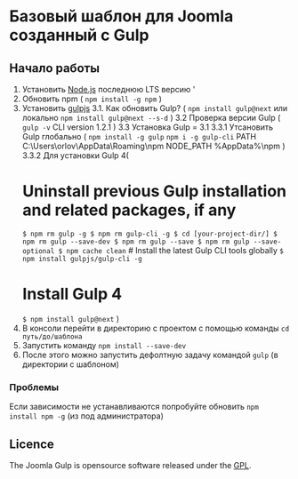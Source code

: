 # Базовый шаблон для Joomla созданный с Gulp

## Начало работы

 1. Установить [Node.js](https://nodejs.org/en/) последнюю LTS версию '
 2. Обновить npm (
 	`npm install -g npm`
 )
 3.  Установить [gulpjs](http://gulpjs.com/)
 	3.1. Как обновить Gulp? (
 	`npm install gulp@next`
 	или локально
 	`npm install gulp@next --s-d`
 	)
	3.2 Проверка версии Gulp (
		`gulp -v`
		CLI version 1.2.1
	)
	3.3 Установка Gulp = 3.1
	3.3.1 Утсановить Gulp глобально (
	`npm install -g gulp`
	`npm i -g gulp-cli`
	PATH
	C:\Users\orlov\AppData\Roaming\npm
	NODE_PATH
	%AppData%\npm
	)
	3.3.2 Для установки Gulp 4(
		# Uninstall previous Gulp installation and related packages, if any
	   `$ npm rm gulp -g
		$ npm rm gulp-cli -g
		$ cd [your-project-dir/]
		$ npm rm gulp --save-dev
		$ npm rm gulp --save
		$ npm rm gulp --save-optional
		$ npm cache clean`
			# Install the latest Gulp CLI tools globally
			`$ npm install gulpjs/gulp-cli -g`
		# Install Gulp 4 
		`$ npm install gulp@next`
	)
 4. В консоли перейти в директорию с проектом с помощью команды `cd путь/до/шаблона`
 5. Запустить команду `npm install --save-dev`
 6. После этого можно запустить дефолтную задачу командой `gulp` (в директории с шаблоном)




### Проблемы

Если зависимости не устанавливаются попробуйте обновить `npm install npm -g` (из под администратора) 

## Licence

The Joomla Gulp is opensource software released under the [GPL](LICENSE).
